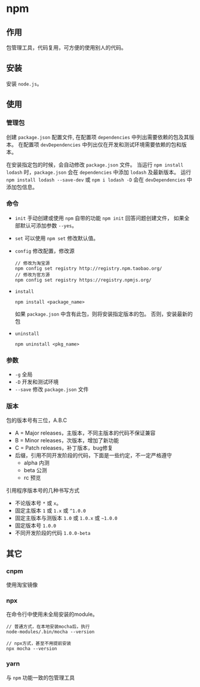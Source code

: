 # npm

## 作用

包管理工具，代码复用，可方便的使用别人的代码。

## 安装

安装 `node.js`。

## 使用

### 管理包

创建 `package.json` 配置文件,
在配置项 `dependencies` 中列出需要依赖的包及其版本。
在配置项 `devDependencies` 中列出仅在开发和测试环境需要依赖的包和版本。

在安装指定包的时候，会自动修改 `package.json` 文件。
当运行 `npm install lodash` 时，`package.json` 会在 `dependencies` 中添加 `lodash` 及最新版本。
运行 `npm install lodash --save-dev` 或 `npm i lodash -D` 会在 `devDependencies` 中添加包信息。

### 命令

* `init` 手动创建或使用 `npm` 自带的功能 `npm init` 回答问题创建文件，
如果全部默认可添加参数 `--yes`。
* `set` 可以使用 `npm set` 修改默认值。
* `config` 修改配置，修改源

  ```npm
  // 修改为淘宝源
  npm config set registry http://registry.npm.taobao.org/
  // 修改为官方源
  npm config set registry https://registry.npmjs.org/
  ```

* `install`

  ```npm
  npm install <package_name>
  ```

  如果 `package.json` 中含有此包，则将安装指定版本的包。
  否则，安装最新的包

* `uninstall`

  ```npm
  npm uninstall <pkg_name>
  ```

### 参数

* `-g` 全局
* `-D` 开发和测试环境
* `--save` 修改 `package.json` 文件

### 版本

包的版本号有三位，A.B.C

* A = Major releases，主版本，不同主版本的代码不保证兼容
* B = Minor releases，次版本，增加了新功能
* C = Patch releases，补丁版本，bug修复
* 后缀，引用不同开发阶段的代码，下面是一些约定，不一定严格遵守
  * alpha 内测
  * beta  公测
  * rc    预览

引用程序版本号的几种书写方式

* 不论版本号 `*` 或 `x`。
* 固定主版本 `1` 或 `1.x` 或 `^1.0.0`
* 固定主版本与测版本 `1.0` 或 `1.0.x` 或 `~1.0.0`
* 固定版本号 `1.0.0`
* 不同开发阶段的代码 `1.0.0-beta`

## 其它

### cnpm

使用淘宝镜像

### npx

在命令行中使用未全局安装的module。

```npm
// 普通方式，在本地安装mocha后，执行
node-modules/.bin/mocha --version

// npx方式，甚至不用提前安装
npx mocha --version
```

### yarn

与 `npm` 功能一致的包管理工具

